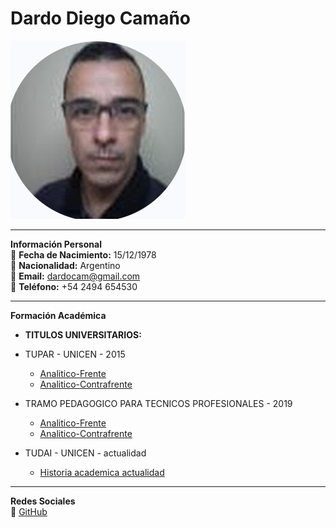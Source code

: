# **Dardo Diego Camaño**

![Foto personal](fotoPF.png)

---

**Información Personal**  
📅 **Fecha de Nacimiento:** 15/12/1978  
📍 **Nacionalidad:** Argentino  
📧 **Email:** dardocam@gmail.com  
📱 **Teléfono:** +54 2494 654530  

---

**Formación Académica**  
- **TITULOS UNIVERSITARIOS:**
- TUPAR - UNICEN - 2015
  - [Analitico-Frente](tupar-2.jpg)
  - [Analitico-Contrafrente](tupar-1.jpg)
- TRAMO PEDAGOGICO PARA TECNICOS PROFESIONALES - 2019
  - [Analitico-Frente](tramo-frente.jpg)
  - [Analitico-Contrafrente](tramo-contrafrente.jpg)
 
- TUDAI - UNICEN - actualidad 
  - [Historia academica actualidad](ha.png)  

---

**Redes Sociales**  
🔗 [GitHub](https://github.com/dardocam/)  